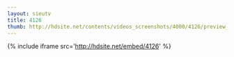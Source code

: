 ```yaml
---
layout: sieutv
title: 4126
thumb: http://hdsite.net/contents/videos_screenshots/4000/4126/preview_360p.mp4.jpg
---
```

{% include iframe src='http://hdsite.net/embed/4126' %}
 
